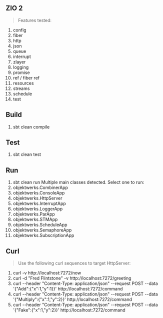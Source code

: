 ZIO 2
-----
>Features tested:
1. config
2. fiber
3. http
4. json
5. queue
6. interrupt
7. zlayer
8. logging
9. promise
10. ref / fiber ref
11. resources
12. streams
13. schedule
14. test

Build
-----
1. sbt clean compile

Test
----
1. sbt clean test

Run
---
1. sbt clean run
Multiple main classes detected. Select one to run:
1. objektwerks.CombinerApp
2. objektwerks.ConsoleApp
3. objektwerks.HttpServer
4. objektwerks.InterruptApp
5. objektwerks.LoggerApp
6. objektwerks.ParApp
7. objektwerks.STMApp
8. objektwerks.ScheduleApp
9. objektwerks.SemaphoreApp
10. objektwerks.SubscriptionApp

Curl
----
>Use the following curl sequences to target HttpServer:
1. curl -v http://localhost:7272/now
2. curl -d "Fred Flintstone" -v http://localhost:7272/greeting
3. curl --header "Content-Type: application/json" --request POST --data '{"Add":{"x":1,"y":1}}' http://localhost:7272/command
4. curl --header "Content-Type: application/json" --request POST --data '{"Multiply":{"x":1,"y":2}}' http://localhost:7272/command
5. curl --header "Content-Type: application/json" --request POST --data '{"Fake":{"x":1,"y":2}}' http://localhost:7272/command